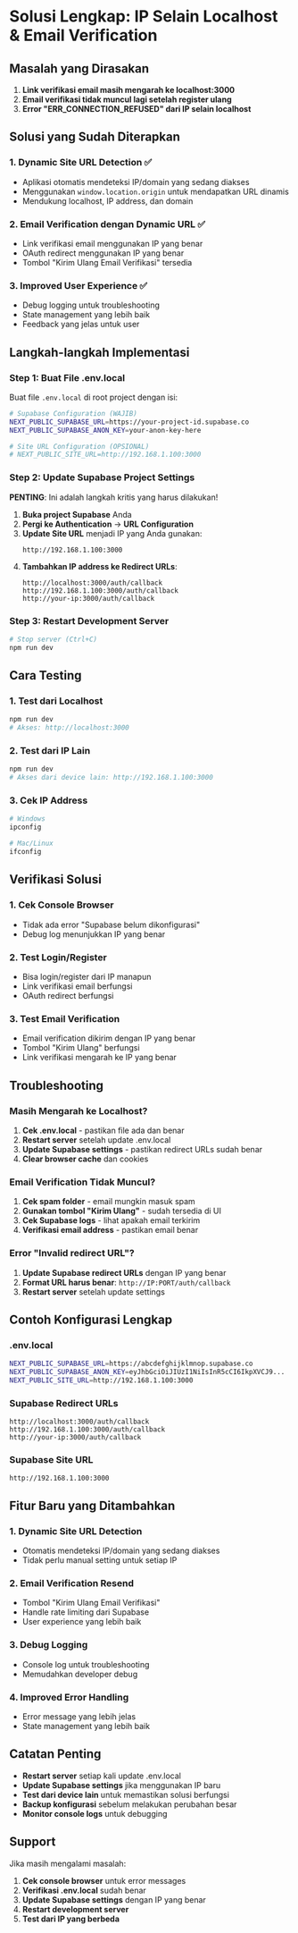 # Solusi Lengkap: IP Selain Localhost & Email Verification

## Masalah yang Dirasakan
1. **Link verifikasi email masih mengarah ke localhost:3000**
2. **Email verifikasi tidak muncul lagi setelah register ulang**
3. **Error "ERR_CONNECTION_REFUSED" dari IP selain localhost**

## Solusi yang Sudah Diterapkan

### 1. Dynamic Site URL Detection ✅
- Aplikasi otomatis mendeteksi IP/domain yang sedang diakses
- Menggunakan `window.location.origin` untuk mendapatkan URL dinamis
- Mendukung localhost, IP address, dan domain

### 2. Email Verification dengan Dynamic URL ✅
- Link verifikasi email menggunakan IP yang benar
- OAuth redirect menggunakan IP yang benar
- Tombol "Kirim Ulang Email Verifikasi" tersedia

### 3. Improved User Experience ✅
- Debug logging untuk troubleshooting
- State management yang lebih baik
- Feedback yang jelas untuk user

## Langkah-langkah Implementasi

### Step 1: Buat File .env.local
Buat file `.env.local` di root project dengan isi:

```bash
# Supabase Configuration (WAJIB)
NEXT_PUBLIC_SUPABASE_URL=https://your-project-id.supabase.co
NEXT_PUBLIC_SUPABASE_ANON_KEY=your-anon-key-here

# Site URL Configuration (OPSIONAL)
# NEXT_PUBLIC_SITE_URL=http://192.168.1.100:3000
```

### Step 2: Update Supabase Project Settings
**PENTING**: Ini adalah langkah kritis yang harus dilakukan!

1. **Buka project Supabase** Anda
2. **Pergi ke Authentication** → **URL Configuration**
3. **Update Site URL** menjadi IP yang Anda gunakan:
   ```
   http://192.168.1.100:3000
   ```
4. **Tambahkan IP address ke Redirect URLs**:
   ```
   http://localhost:3000/auth/callback
   http://192.168.1.100:3000/auth/callback
   http://your-ip:3000/auth/callback
   ```

### Step 3: Restart Development Server
```bash
# Stop server (Ctrl+C)
npm run dev
```

## Cara Testing

### 1. Test dari Localhost
```bash
npm run dev
# Akses: http://localhost:3000
```

### 2. Test dari IP Lain
```bash
npm run dev
# Akses dari device lain: http://192.168.1.100:3000
```

### 3. Cek IP Address
```bash
# Windows
ipconfig

# Mac/Linux
ifconfig
```

## Verifikasi Solusi

### 1. Cek Console Browser
- Tidak ada error "Supabase belum dikonfigurasi"
- Debug log menunjukkan IP yang benar

### 2. Test Login/Register
- Bisa login/register dari IP manapun
- Link verifikasi email berfungsi
- OAuth redirect berfungsi

### 3. Test Email Verification
- Email verification dikirim dengan IP yang benar
- Tombol "Kirim Ulang" berfungsi
- Link verifikasi mengarah ke IP yang benar

## Troubleshooting

### Masih Mengarah ke Localhost?
1. **Cek .env.local** - pastikan file ada dan benar
2. **Restart server** setelah update .env.local
3. **Update Supabase settings** - pastikan redirect URLs sudah benar
4. **Clear browser cache** dan cookies

### Email Verification Tidak Muncul?
1. **Cek spam folder** - email mungkin masuk spam
2. **Gunakan tombol "Kirim Ulang"** - sudah tersedia di UI
3. **Cek Supabase logs** - lihat apakah email terkirim
4. **Verifikasi email address** - pastikan email benar

### Error "Invalid redirect URL"?
1. **Update Supabase redirect URLs** dengan IP yang benar
2. **Format URL harus benar**: `http://IP:PORT/auth/callback`
3. **Restart server** setelah update settings

## Contoh Konfigurasi Lengkap

### .env.local
```bash
NEXT_PUBLIC_SUPABASE_URL=https://abcdefghijklmnop.supabase.co
NEXT_PUBLIC_SUPABASE_ANON_KEY=eyJhbGciOiJIUzI1NiIsInR5cCI6IkpXVCJ9...
NEXT_PUBLIC_SITE_URL=http://192.168.1.100:3000
```

### Supabase Redirect URLs
```
http://localhost:3000/auth/callback
http://192.168.1.100:3000/auth/callback
http://your-ip:3000/auth/callback
```

### Supabase Site URL
```
http://192.168.1.100:3000
```

## Fitur Baru yang Ditambahkan

### 1. Dynamic Site URL Detection
- Otomatis mendeteksi IP/domain yang sedang diakses
- Tidak perlu manual setting untuk setiap IP

### 2. Email Verification Resend
- Tombol "Kirim Ulang Email Verifikasi"
- Handle rate limiting dari Supabase
- User experience yang lebih baik

### 3. Debug Logging
- Console log untuk troubleshooting
- Memudahkan developer debug

### 4. Improved Error Handling
- Error message yang lebih jelas
- State management yang lebih baik

## Catatan Penting

- **Restart server** setiap kali update .env.local
- **Update Supabase settings** jika menggunakan IP baru
- **Test dari device lain** untuk memastikan solusi berfungsi
- **Backup konfigurasi** sebelum melakukan perubahan besar
- **Monitor console logs** untuk debugging

## Support

Jika masih mengalami masalah:
1. **Cek console browser** untuk error messages
2. **Verifikasi .env.local** sudah benar
3. **Update Supabase settings** dengan IP yang benar
4. **Restart development server**
5. **Test dari IP yang berbeda**

